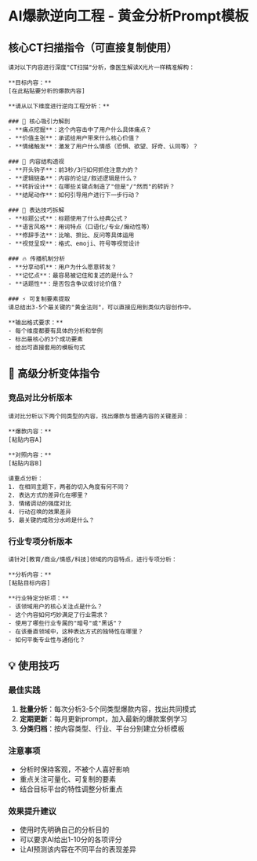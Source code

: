 # AI爆款逆向工程 - 黄金分析Prompt模板

## 核心CT扫描指令（可直接复制使用）

```
请对以下内容进行深度"CT扫描"分析，像医生解读X光片一样精准解构：

**目标内容：**
[在此粘贴要分析的爆款内容]

**请从以下维度进行逆向工程分析：**

### 🎯 核心吸引力解剖
- **痛点挖掘**：这个内容击中了用户什么具体痛点？
- **价值主张**：承诺给用户带来什么核心价值？
- **情绪触发**：激发了用户什么情感（恐惧、欲望、好奇、认同等）？

### 📝 内容结构透视
- **开头钩子**：前3秒/3行如何抓住注意力的？
- **逻辑链条**：内容的论证/叙述逻辑是什么？
- **转折设计**：在哪些关键点制造了"但是"/"然而"的转折？
- **结尾动作**：如何引导用户进行下一步行动？

### 🎨 表达技巧拆解
- **标题公式**：标题使用了什么经典公式？
- **语言风格**：用词特点（口语化/专业/煽动性等）
- **修辞手法**：比喻、排比、反问等具体运用
- **视觉呈现**：格式、emoji、符号等视觉设计

### 🔥 传播机制分析
- **分享动机**：用户为什么愿意转发？
- **记忆点**：最容易被记住和复述的是什么？
- **话题性**：是否包含争议或讨论价值？

### ⚡ 可复制要素提取
请总结出3-5个最关键的"黄金法则"，可以直接应用到类似内容创作中。

**输出格式要求：**
- 每个维度都要有具体的分析和举例
- 标出最核心的3个成功要素
- 给出可直接套用的模板句式
```

## 🎯 高级分析变体指令

### 竞品对比分析版本
```
请对比分析以下两个同类型的内容，找出爆款与普通内容的关键差异：

**爆款内容：**
[粘贴内容A]

**对照内容：**
[粘贴内容B]

请重点分析：
1. 在相同主题下，两者的切入角度有何不同？
2. 表达方式的差异化在哪里？
3. 情绪调动的强度对比
4. 行动召唤的效果差异
5. 最关键的成败分水岭是什么？
```

### 行业专项分析版本
```
请针对[教育/商业/情感/科技]领域的内容特点，进行专项分析：

**分析内容：**
[粘贴目标内容]

**行业特定分析项：**
- 该领域用户的核心关注点是什么？
- 这个内容如何巧妙满足了行业需求？
- 使用了哪些行业专属的"暗号"或"黑话"？
- 在该垂直领域中，这种表达方式的独特性在哪里？
- 如何平衡专业性与通俗化？
```

## 💡 使用技巧

### 最佳实践
1. **批量分析**：每次分析3-5个同类型爆款内容，找出共同模式
2. **定期更新**：每月更新prompt，加入最新的爆款案例学习
3. **分类归档**：按内容类型、行业、平台分别建立分析模板

### 注意事项
- 分析时保持客观，不被个人喜好影响
- 重点关注可量化、可复制的要素
- 结合目标平台的特性调整分析重点

### 效果提升建议
- 使用时先明确自己的分析目的
- 可以要求AI给出1-10分的各项评分
- 让AI预测该内容在不同平台的表现差异